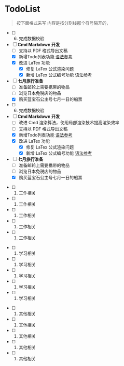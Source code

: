 # TodoList 

> 按下面格式来写
> 内容是按分割线那个符号隔开的，

<!-- 生活相关 -->
<!-- 分割线 -->
- [ ] 6. 完成数据校验
- [ ] **Cmd Markdown 开发**
    - [ ] 支持以 PDF 格式导出文稿
    - [x] 新增Todo列表功能 [语法参考](https://github.com/blog/1375-task-lists-in-gfm-issues-pulls-comments)
    - [x] 改进 LaTex 功能
        - [x] 修复 LaTex 公式渲染问题
        - [x] 新增 LaTex 公式编号功能 [语法参考](http://docs.mathjax.org/en/latest/tex.html#tex-eq-numbers)
- [ ] **七月旅行准备**
    - [ ] 准备邮轮上需要携带的物品
    - [ ] 浏览日本免税店的物品
    - [x] 购买蓝宝石公主号七月一日的船票
- [ ] 6. 完成数据校验
- [ ] **Cmd Markdown 开发**
    - [ ] 改进 Cmd 渲染算法，使用局部渲染技术提高渲染效率
    - [ ] 支持以 PDF 格式导出文稿
    - [x] 新增Todo列表功能 [语法参考](https://github.com/blog/1375-task-lists-in-gfm-issues-pulls-comments)
    - [x] 改进 LaTex 功能
        - [x] 修复 LaTex 公式渲染问题
        - [x] 新增 LaTex 公式编号功能 [语法参考](http://docs.mathjax.org/en/latest/tex.html#tex-eq-numbers)
- [ ] **七月旅行准备**
    - [ ] 准备邮轮上需要携带的物品
    - [ ] 浏览日本免税店的物品
    - [x] 购买蓝宝石公主号七月一日的船票

<!-- 工作相关 -->
<!-- 分割线 -->
- [ ] 1. 工作相关
- [ ] 1. 工作相关
- [ ] 1. 工作相关
- [ ] 1. 工作相关
- [ ] 1. 工作相关


<!-- 学习相关 -->
<!-- 分割线 -->
- [ ] 1. 学习相关
- [ ] 1. 学习相关
- [ ] 1. 学习相关
- [ ] 1. 学习相关
- [ ] 1. 学习相关


<!-- 其他相关 -->
<!-- 分割线 -->
- [ ] 1. 其他相关
- [ ] 1. 其他相关
- [ ] 1. 其他相关
- [ ] 1. 其他相关
- [ ] 1. 其他相关
